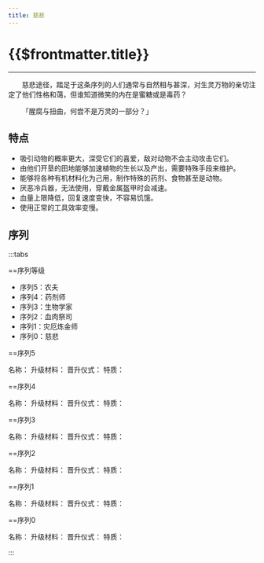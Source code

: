 ```yaml
---
title: 慈悲
---
```


# {{$frontmatter.title}}

***

&emsp;&emsp;慈悲途径，踏足于这条序列的人们通常与自然相与甚深，对生灵万物的亲切注定了他们性格和蔼，但谁知道微笑的内在是蜜糖或是毒药？

&emsp;&emsp;「腥腐与扭曲，何尝不是万灵的一部分？」

## 特点

- 吸引动物的概率更大，深受它们的喜爱，敌对动物不会主动攻击它们。
- 由他们开垦的田地能够加速植物的生长以及产出，需要特殊手段来维护。
- 能够将各种有机材料化为己用，制作特殊的药剂、食物甚至是动物。
- 厌恶冷兵器，无法使用，穿戴金属盔甲时会减速。
- 血量上限降低，回复速度变快，不容易饥饿。
- 使用正常的工具效率变慢。

## 序列

:::tabs

==序列等级

- 序列5：农夫
- 序列4：药剂师
- 序列3：生物学家
- 序列2：血肉祭司
- 序列1：灾厄炼金师
- 序列0：慈悲

==序列5

名称：
升级材料：
晋升仪式：
特质：

==序列4

名称：
升级材料：
晋升仪式：
特质：

==序列3

名称：
升级材料：
晋升仪式：
特质：

==序列2

名称：
升级材料：
晋升仪式：
特质：

==序列1

名称：
升级材料：
晋升仪式：
特质：

==序列0

名称：
升级材料：
晋升仪式：
特质：

:::